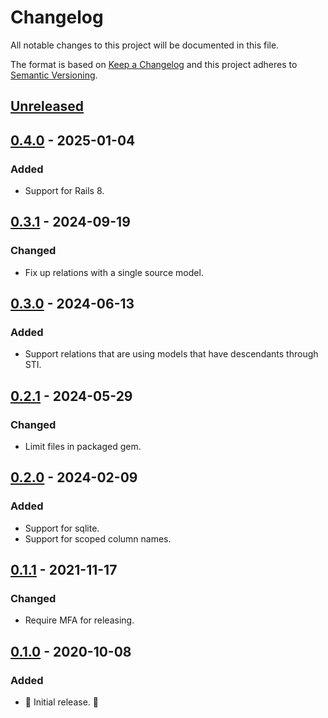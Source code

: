 # Changelog

All notable changes to this project will be documented in this file.

The format is based on [Keep a Changelog](http://keepachangelog.com/en/1.0.0/) and this project adheres to [Semantic Versioning](http://semver.org/spec/v2.0.0.html).

## [Unreleased]

## [0.4.0] - 2025-01-04

### Added

- Support for Rails 8.

## [0.3.1] - 2024-09-19

### Changed

- Fix up relations with a single source model.

## [0.3.0] - 2024-06-13

### Added

- Support relations that are using models that have descendants through STI.

## [0.2.1] - 2024-05-29

### Changed

- Limit files in packaged gem.

## [0.2.0] - 2024-02-09

### Added

- Support for sqlite.
- Support for scoped column names.

## [0.1.1] - 2021-11-17

### Changed

- Require MFA for releasing.

## [0.1.0] - 2020-10-08

### Added

- 🎉 Initial release. 🎉

[unreleased]: https://github.com/kddnewton/active_record-union_relation/compare/v0.4.0...HEAD
[0.4.0]: https://github.com/kddnewton/active_record-union_relation/compare/v0.3.1...v0.4.0
[0.3.1]: https://github.com/kddnewton/active_record-union_relation/compare/v0.3.0...v0.3.1
[0.3.0]: https://github.com/kddnewton/active_record-union_relation/compare/v0.2.1...v0.3.0
[0.2.1]: https://github.com/kddnewton/active_record-union_relation/compare/v0.2.0...v0.2.1
[0.2.0]: https://github.com/kddnewton/active_record-union_relation/compare/v0.1.1...v0.2.0
[0.1.1]: https://github.com/kddnewton/active_record-union_relation/compare/v0.1.0...v0.1.1
[0.1.0]: https://github.com/kddnewton/active_record-union_relation/compare/a71bb8...v0.1.0
